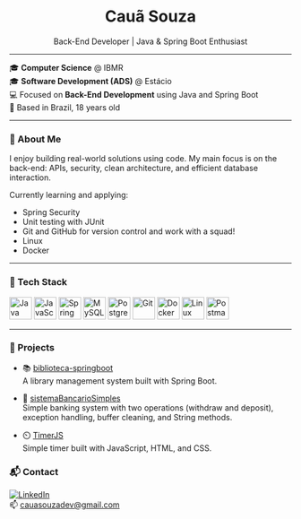 <h1 align="center">Cauã Souza</h1>
<p align="center">
  Back-End Developer | Java & Spring Boot Enthusiast
</p>

---

🎓 **Computer Science** @ IBMR  
🎓 **Software Development (ADS)** @ Estácio  
💻 Focused on **Back-End Development** using Java and Spring Boot  
📍 Based in Brazil, 18 years old

---

### 🚀 About Me

I enjoy building real-world solutions using code. My main focus is on the back-end: APIs, security, clean architecture, and efficient database interaction.

Currently learning and applying:
- Spring Security
- Unit testing with JUnit
- Git and GitHub for version control and work with a squad!
- Linux
- Docker
---

### 🧰 Tech Stack

<p align="left">
  <!-- Languages -->
  <img src="https://cdn.jsdelivr.net/gh/devicons/devicon/icons/java/java-original.svg" height="40" alt="Java"/>
  <img src="https://cdn.jsdelivr.net/gh/devicons/devicon/icons/javascript/javascript-original.svg" height="40" alt="JavaScript"/>
  
  <!-- Frameworks -->
  <img src="https://cdn.jsdelivr.net/gh/devicons/devicon/icons/spring/spring-original.svg" height="40" alt="Spring Boot"/>
  
  <!-- Databases -->
  <img src="https://cdn.jsdelivr.net/gh/devicons/devicon/icons/mysql/mysql-original.svg" height="40" alt="MySQL"/>
  <img src="https://cdn.jsdelivr.net/gh/devicons/devicon/icons/postgresql/postgresql-original.svg" height="40" alt="PostgreSQL"/>
  
  <!-- Tools -->
  <img src="https://cdn.jsdelivr.net/gh/devicons/devicon/icons/git/git-original.svg" height="40" alt="Git"/>
  <img src="https://cdn.jsdelivr.net/gh/devicons/devicon/icons/docker/docker-original.svg" height="40" alt="Docker"/>
  <img src="https://cdn.jsdelivr.net/gh/devicons/devicon/icons/linux/linux-original.svg" height="40" alt="Linux"/>
  <img src="https://www.vectorlogo.zone/logos/getpostman/getpostman-icon.svg" height="40" alt="Postman"/>
</p>

---

### 📂 Projects

- 📚 [biblioteca-springboot](https://github.com/cauaadev/biblioteca-springboot)  
A library management system built with Spring Boot.

- 🏦 [sistemaBancarioSimples](https://github.com/cauaadev/sistemaBancarioSimples)  
Simple banking system with two operations (withdraw and deposit), exception handling, buffer cleaning, and String methods.

- ⏲️ [TimerJS](https://github.com/cauaadev/TimerJS)  
Simple timer built with JavaScript, HTML, and CSS.


### 📬 Contact

[![LinkedIn](https://img.shields.io/badge/LinkedIn-0077B5?style=for-the-badge&logo=linkedin&logoColor=white)](https://www.linkedin.com/in/cauadiniz/)  
📫 cauasouzadev@gmail.com
